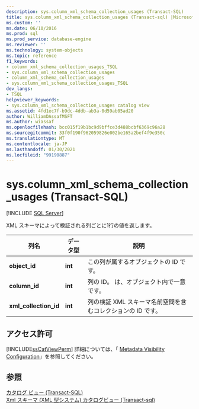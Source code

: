 ```yaml
---
description: sys.column_xml_schema_collection_usages (Transact-SQL)
title: sys.column_xml_schema_collection_usages (Transact-sql) |Microsoft Docs
ms.custom: ''
ms.date: 06/10/2016
ms.prod: sql
ms.prod_service: database-engine
ms.reviewer: ''
ms.technology: system-objects
ms.topic: reference
f1_keywords:
- column_xml_schema_collection_usages_TSQL
- sys.column_xml_schema_collection_usages
- column_xml_schema_collection_usages
- sys.column_xml_schema_collection_usages_TSQL
dev_langs:
- TSQL
helpviewer_keywords:
- sys.column_xml_schema_collection_usages catalog view
ms.assetid: 4fd1ec7f-b9dc-4ddb-ab3a-0d59ab05ad20
author: WilliamDAssafMSFT
ms.author: wiassaf
ms.openlocfilehash: bcc015f19b1bc9d9bffce3d488bcbf6369c96a28
ms.sourcegitcommit: 33f0f190f962059826e002be165a2bef4f9e350c
ms.translationtype: MT
ms.contentlocale: ja-JP
ms.lasthandoff: 01/30/2021
ms.locfileid: "99190887"
---
```

# <a name="syscolumn_xml_schema_collection_usages-transact-sql"></a>sys.column_xml_schema_collection_usages (Transact-SQL)
[!INCLUDE [SQL Server](../../includes/applies-to-version/sqlserver.md)]

  XML スキーマによって検証される列ごとに1行の値を返します。  
  
|列名|データ型|説明|  
|-----------------|---------------|-----------------|  
|**object_id**|**int**|この列が属するオブジェクトの ID です。|  
|**column_id**|**int**|列の ID。 は、オブジェクト内で一意です。|  
|**xml_collection_id**|**int**|列の検証 XML スキーマ名前空間を含むコレクションの ID です。|  
  
## <a name="permissions"></a>アクセス許可  
 [!INCLUDE[ssCatViewPerm](../../includes/sscatviewperm-md.md)] 詳細については、「 [Metadata Visibility Configuration](../../relational-databases/security/metadata-visibility-configuration.md)」を参照してください。  
  
## <a name="see-also"></a>参照  
 [カタログ ビュー &#40;Transact-SQL&#41;](../../relational-databases/system-catalog-views/catalog-views-transact-sql.md)   
 [Xml スキーマ &#40;XML 型システム&#41; カタログビュー &#40;Transact-sql&#41;](../../relational-databases/system-catalog-views/xml-schemas-xml-type-system-catalog-views-transact-sql.md)  
  
  
